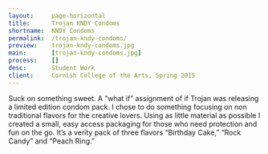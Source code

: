 ```yaml
---
layout:     page-horizontal
title:      Trojan KNDY Condoms
shortname:  KNDY Condoms
permalink:  /trojan-kndy-condoms/
preview:    trojan-kndy-condoms.jpg
main:       [trojan-kndy-condoms.jpg]
process:    []
desc:       Student Work
client:     Cornish College of the Arts, Spring 2015
---
```


Suck on something sweet. A “what if” assignment of if Trojan was releasing a limited edition condom pack. I chose to do something focusing on non traditional flavors for the creative lovers. Using as little material as possible I created a small, easy access packaging for those who need protection and fun on the go. It’s a verity pack of three flavors “Birthday Cake,” “Rock Candy” and “Peach Ring.”
